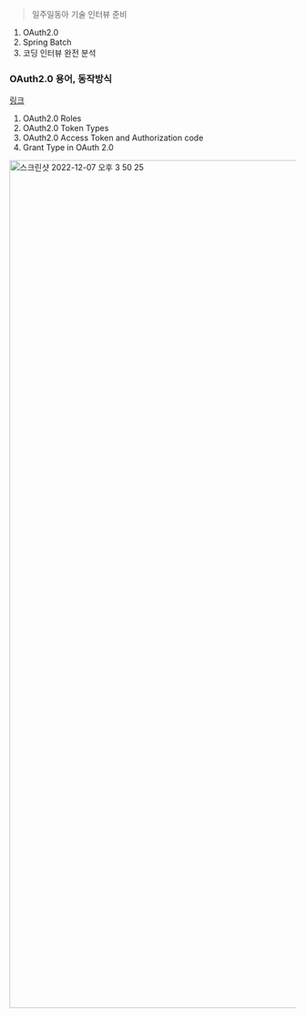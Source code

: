 > 일주일동아 기술 인터뷰 준비

1. OAuth2.0 
2. Spring Batch
3. 코딩 인터뷰 완전 분석

### OAuth2.0 용어, 동작방식

[링크](https://m0o0o0o.github.io/oauth2.0/2022/12/04/OAuth2.0_init.html)

1. OAuth2.0 Roles
2. OAuth2.0 Token Types
3. OAuth2.0 Access Token and Authorization code
4. Grant Type in OAuth 2.0

<img width="1490" alt="스크린샷 2022-12-07 오후 3 50 25" src="https://user-images.githubusercontent.com/68809337/206108777-1f36f4a8-8bfa-4e4b-a119-004db901104e.png">
